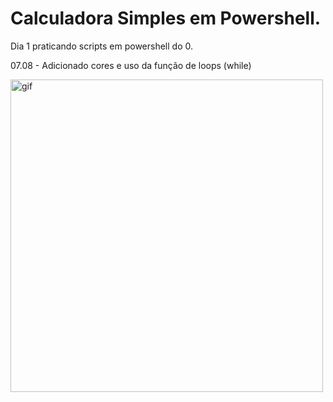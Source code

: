 # Calculadora Simples em Powershell.

Dia 1 praticando scripts em powershell do 0.

07.08 - Adicionado cores e uso da função de loops (while)

<img alt='gif' height='500' width='500' align='center' src='https://64.media.tumblr.com/d6393cbe104a7afb2c85454c16beb528/63e26aba0f18e247-29/s2048x3072/7bd03c6fb7fa0e465d4d684d0ce95b201296290a.gifv'/>

